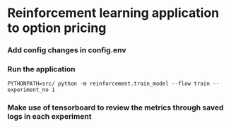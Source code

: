 # Reinforcement learning application to option pricing

### Add config changes in config.env

### Run the application
`PYTHONPATH=src/ python -m reinforcement.train_model --flow train --experiment_no 1`

### Make use of tensorboard to review the metrics through saved logs in each experiment